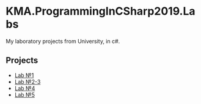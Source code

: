 # KMA.ProgrammingInCSharp2019.Labs
My laboratory projects from University, in c#.
## Projects
* [Lab №1](/Lab01DateApp)
* [Lab №2-3](/Lab02_03DateApp)
* [Lab №4](/Lab04DateApp)
* [Lab №5](/Lab05TaskManager)
